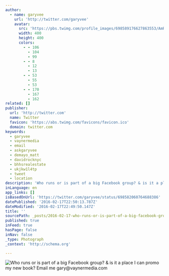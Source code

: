 ```yaml
---
author:
  - name: garyvee
    url: 'http://twitter.com/garyvee'
    avatar:
      src: 'https://pbs.twimg.com/profile_images/698589176627863553/AmR3qEnk_400x400.jpg'
      width: 400
      height: 400
      colors:
        - - 106
          - 104
          - 99
        - - 8
          - 12
          - 13
        - - 53
          - 55
          - 53
        - - 170
          - 167
          - 162
related: []
publisher:
  url: 'http://twitter.com'
  name: Twitter
  favicon: 'https://abs.twimg.com/favicons/favicon.ico'
  domain: twitter.com
keywords:
  - garyvee
  - vaynermedia
  - email
  - askgaryvee
  - demayo_matt
  - davidrocknyc
  - bhhsrealestate
  - ukjkw1l4tp
  - tweet
  - location
description: 'Who runs or is part of a big Facebook group? & is it a place I can promo my new book? Email me gary@vaynermedia.com'
inLanguage: en
app_links: []
isBasedOnUrl: 'https://twitter.com/garyvee/status/698582060764688386'
datePublished: '2016-02-17T22:50:13.787Z'
dateModified: '2016-02-17T22:49:50.147Z'
title: ''
sourcePath: _posts/2016-02-17-who-runs-or-is-part-of-a-big-facebook-group-and-is-it-a-place.md
published: true
inFeed: true
hasPage: false
inNav: false
_type: Photograph
_context: 'http://schema.org'

---
```

![Who runs or is part of a big Facebook group&quest; & is it a place I can promo my new book&quest; Email me gary&commat;vaynermedia&period;com](https://pbs.twimg.com/media/CbHcoyBUAAAW8Sp.jpg:large)